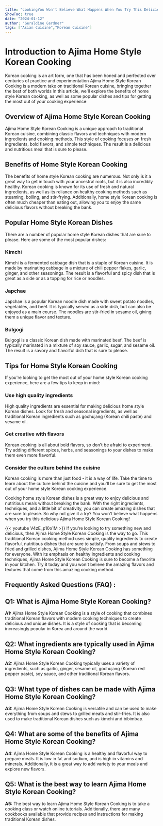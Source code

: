 ```yaml
---
title: "cookingYou Won't Believe What Happens When You Try This Delicious Ajima Home Style Korean Cooking!"
ShowToc: true 
date: "2024-01-12"
author: "Geraldine Gardner" 
tags: ["Asian Cuisine","Korean Cuisine"]
---
```

# Introduction to Ajima Home Style Korean Cooking

Korean cooking is an art form, one that has been honed and perfected over centuries of practice and experimentation Ajima Home Style Korean Cooking is a modern take on traditional Korean cuisine, bringing together the best of both worlds In this article, we'll explore the benefits of home style Korean cooking, as well as some popular dishes and tips for getting the most out of your cooking experience 

## Overview of Ajima Home Style Korean Cooking

Ajima Home Style Korean Cooking is a unique approach to traditional Korean cuisine, combining classic flavors and techniques with modern ingredients and cooking methods. This style of cooking focuses on fresh ingredients, bold flavors, and simple techniques. The result is a delicious and nutritious meal that is sure to please. 

## Benefits of Home Style Korean Cooking

The benefits of home style Korean cooking are numerous. Not only is it a great way to get in touch with your ancestral roots, but it is also incredibly healthy. Korean cooking is known for its use of fresh and natural ingredients, as well as its reliance on healthy cooking methods such as steaming, boiling, and stir-frying. Additionally, home style Korean cooking is often much cheaper than eating out, allowing you to enjoy the same delicious flavors without breaking the bank. 

## Popular Home Style Korean Dishes

There are a number of popular home style Korean dishes that are sure to please. Here are some of the most popular dishes: 

### Kimchi

Kimchi is a fermented cabbage dish that is a staple of Korean cuisine. It is made by marinating cabbage in a mixture of chili pepper flakes, garlic, ginger, and other seasonings. The result is a flavorful and spicy dish that is great as a side or as a topping for rice or noodles. 

### Japchae

Japchae is a popular Korean noodle dish made with sweet potato noodles, vegetables, and beef. It is typically served as a side dish, but can also be enjoyed as a main course. The noodles are stir-fried in sesame oil, giving them a unique flavor and texture. 

### Bulgogi

Bulgogi is a classic Korean dish made with marinated beef. The beef is typically marinated in a mixture of soy sauce, garlic, sugar, and sesame oil. The result is a savory and flavorful dish that is sure to please. 

## Tips for Home Style Korean Cooking

If you're looking to get the most out of your home style Korean cooking experience, here are a few tips to keep in mind: 

### Use high quality ingredients

High quality ingredients are essential for making delicious home style Korean dishes. Look for fresh and seasonal ingredients, as well as traditional Korean ingredients such as gochujang (Korean chili paste) and sesame oil. 

### Get creative with flavors

Korean cooking is all about bold flavors, so don't be afraid to experiment. Try adding different spices, herbs, and seasonings to your dishes to make them even more flavorful. 

### Consider the culture behind the cuisine

Korean cooking is more than just food - it is a way of life. Take the time to learn about the culture behind the cuisine and you'll be sure to get the most out of your home style Korean cooking experience. 

Cooking home style Korean dishes is a great way to enjoy delicious and nutritious meals without breaking the bank. With the right ingredients, techniques, and a little bit of creativity, you can create amazing dishes that are sure to please. So why not give it a try? You won't believe what happens when you try this delicious Ajima Home Style Korean Cooking!

{{< youtube V4zE_p10o1M >}} 
If you're looking to try something new and delicious, then Ajima Home Style Korean Cooking is the way to go. This traditional Korean cooking method uses simple, quality ingredients to create flavorful, nutritious dishes that are sure to satisfy. From soups and stews to fried and grilled dishes, Ajima Home Style Korean Cooking has something for everyone. With its emphasis on healthy ingredients and cooking techniques, Ajima Home Style Korean Cooking is sure to become a favorite in your kitchen. Try it today and you won't believe the amazing flavors and textures that come from this amazing cooking method.

## Frequently Asked Questions (FAQ) :
## Q1: What is Ajima Home Style Korean Cooking?

**A1:** Ajima Home Style Korean Cooking is a style of cooking that combines traditional Korean flavors with modern cooking techniques to create delicious and unique dishes. It is a style of cooking that is becoming increasingly popular in Korea and around the world. 

## Q2: What ingredients are typically used in Ajima Home Style Korean Cooking?

**A2:** Ajima Home Style Korean Cooking typically uses a variety of ingredients, such as garlic, ginger, sesame oil, gochujang (Korean red pepper paste), soy sauce, and other traditional Korean flavors. 

## Q3: What type of dishes can be made with Ajima Home Style Korean Cooking?

**A3:** Ajima Home Style Korean Cooking is versatile and can be used to make everything from soups and stews to grilled meats and stir-fries. It is also used to make traditional Korean dishes such as kimchi and bibimbap. 

## Q4: What are some of the benefits of Ajima Home Style Korean Cooking?

**A4:** Ajima Home Style Korean Cooking is a healthy and flavorful way to prepare meals. It is low in fat and sodium, and is high in vitamins and minerals. Additionally, it is a great way to add variety to your meals and explore new flavors. 

## Q5: What is the best way to learn Ajima Home Style Korean Cooking?

**A5:** The best way to learn Ajima Home Style Korean Cooking is to take a cooking class or watch online tutorials. Additionally, there are many cookbooks available that provide recipes and instructions for making traditional Korean dishes.



